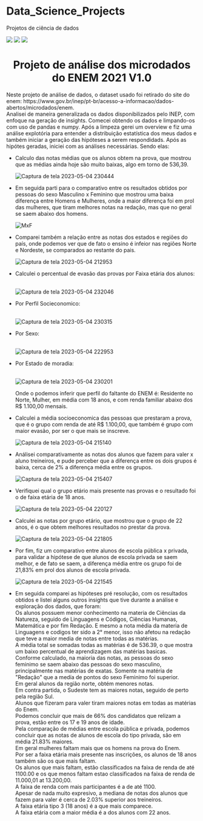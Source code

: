 # Data_Science_Projects 
Projetos de ciência de dados

<div display='inline'>
<img src="https://img.shields.io/pypi/status/V1"/>
<img src="https://img.shields.io/npm/l/react"/>
<img src="https://img.shields.io/github/stars/savioricardog?style=social"/>
</div>

<html>
<h1 align="center"> Projeto de análise dos microdados do ENEM 2021 V1.0</h1>
Neste projeto de análise de dados, o dataset usado foi retirado do site do enem: https://www.gov.br/inep/pt-br/acesso-a-informacao/dados-abertos/microdados/enem.<br>
Analisei de maneira generalizada os dados disponibilizados pelo INEP, com enfoque na geração de insights. Comecei obtendo os dados e limpando-os com uso de pandas e numpy. Após a limpeza gerei um overview e fiz uma análise explotória para entender a distribuição estatística dos meus dados e também iniciar a geração das hipóteses a serem respondidads. Após as hipótes geradas, iniciei com as análises necessárias. Sendo elas:

<body>
<ul>
<li> Calculo das notas médias que os alunos obtem na prova, que mostrou que as médias ainda hoje são muito baixas, algo em torno de 536,39.</li>
 
 ![Captura de tela 2023-05-04 230444](https://user-images.githubusercontent.com/102491585/236364190-8602cc4e-e0b8-4ccb-a1ca-58943445bca4.png)
 
<li>Em seguida parti para o comparativo entre os resultados obtidos por pessoas do sexo Masculino x Feminino que mostrou uma baixa diferença entre Homens e Mulheres, onde a maior diferença foi em prol das mulheres, que tiram melhores notas na redação, mas que no geral se saem abaixo dos homens. 
 
 ![MxF](https://user-images.githubusercontent.com/102491585/236349942-18ab5101-10e1-465a-a476-ece705cf0713.png)</li>
  
<li>Comparei também a relação entre as notas dos estados e regiões do país, onde podemos ver que de fato o ensino é infeior nas regiões Norte e Nordeste, se comparados ao restante do pais. </li>
  
 ![Captura de tela 2023-05-04 212953](https://user-images.githubusercontent.com/102491585/236356807-9f37342f-c37c-4f1a-90e0-010d58d8c4de.png)
  
<li>Calculei o percentual de evasão das provas por Faixa etária dos alunos:</li><br>
 
 ![Captura de tela 2023-05-04 232046](https://user-images.githubusercontent.com/102491585/236365415-2ac393cb-27ef-4728-a176-498216876b9a.png)

<li>Por Perfil Socieconomico:</li> <br> 

 ![Captura de tela 2023-05-04 230315](https://user-images.githubusercontent.com/102491585/236364063-6a5fe9df-cfab-4093-b8a6-c47d9e26cd71.png)

<li>Por Sexo:</li> <br>
 
 ![Captura de tela 2023-05-04 222953](https://user-images.githubusercontent.com/102491585/236361247-8d776a4d-e6f6-43a1-9216-7d4b0700cbf5.png)
 
<li>Por Estado de moradia:</li> <br>
 
 ![Captura de tela 2023-05-04 230201](https://user-images.githubusercontent.com/102491585/236363938-d2aca4f1-5b4f-4e3b-b1d6-90a268fc0847.png)
 
Onde o podemos inferir que perfil do faltante do ENEM é: Residente no Norte, Mulher, em média com 18 anos, e com renda familiar abaixo dos R$ 1.100,00 mensais. </li>
 
<li>Calculei a média socioeconomica das pessoas que prestaram a prova, que é o grupo com renda de até R$ 1.100,00, que também é grupo com maior evasão, por ser o que mais se inscreve. </li>
  
 ![Captura de tela 2023-05-04 215140](https://user-images.githubusercontent.com/102491585/236358394-47986060-5c13-435d-9de6-609742614839.png)

<li>Análisei comparativamente as notas dos alunos que fazem para valer x aluno treineiros, e pude perceber que a diferença entre os dois grupos é baixa, cerca de 2% a diferença média entre os grupos.</li>
 
 ![Captura de tela 2023-05-04 215407](https://user-images.githubusercontent.com/102491585/236358588-9e9b93b3-6cfc-4878-a5d3-4738ac8d6f1c.png)

<li>Verifiquei qual o grupo etário mais presente nas provas e o resultado foi o de faixa etária de 18 anos. </li>
  
 ![Captura de tela 2023-05-04 220127](https://user-images.githubusercontent.com/102491585/236360148-ae5a23d4-e508-4e3d-be12-97425c2f951e.png)

<li>Calculei as notas por grupo etário, que mostrou que o grupo de 22 anos, é o que obtem melhores resultados no prestar da prova.</li>
  
 ![Captura de tela 2023-05-04 221805](https://user-images.githubusercontent.com/102491585/236360369-976e1836-c490-4478-925b-e43d5fde8799.png)
  
<li>Por fim, fiz um comparativo entre alunos de escola pública x privada, para validar a hipótese de que alunos de escola privada se saem melhor, e de fato se saem, a diferença média entre os grupo foi de 21,83% em prol dos alunos de escola privada.</li>
  
 ![Captura de tela 2023-05-04 221545](https://user-images.githubusercontent.com/102491585/236360198-30b70c6c-84da-413f-98fe-4be0d0e78f5c.png)
 
<li> Em seguida comparei as hipóteses pré resolução, com os resultados obtidos e listei alguns outros insights que tive durante a análise e exploração dos dados, que foram: </li>
 Os alunos possuem menor conhecimento na materia de Ciências da Natureza, seguido de Linguagens e Códigos, Ciências Humanas, Matemática e por fim Redação. E mesmo a nota média da materia de Linguagens e codigos ter sido a 2° menor, isso não afetou na redação que teve a maior media de notas entre todas as matérias.<br>
 A média total se somadas todas as matérias é de 536.39, o que mostra um baixo percentual de aprendizagem das matérias basicas.<br>
 Conforme calculado, na maioria das notas, as pessoas do sexo feminimo se saem abaixo das pessoas do sexo masculino, principalmente nas matérias de exatas. Somente na matéria de "Redação" que a medía de pontos do sexo Feminimo foi superior.<br>
 Em geral alunos da região norte, obtém menores notas.<br>
 Em contra partida, o Sudeste tem as maiores notas, seguido de perto pela região Sul.<br>
 Alunos que fizeram para valer tiram maiores notas em todas as matérias do Enem.<br>
 Podemos concluir que mais de 66% dos candidatos que relizam a prova, estão entre os 17 e 19 anos de idade.<br>
 Pela comparação de médias entre escola pública e privada, podemos concluir que as notas de alunos de escola do tipo privada, são em média 21.83% maiores.<br>
 Em geral mulheres faltam mais que os homens na prova do Enem.<br>
 Por ser a faixa etária mais presente nas inscrições, os alunos de 18 anos também são os que mais faltam.<br>
 Os alunos que mais faltam, estão classificados na faixa de renda de até 1100.00 e os que menos faltam estao classificados na faixa de renda de 11.000,01 at 13.200,00.<br>
 A faixa de renda com mais participantes é a de até 1100.<br>
 Apesar de nada muito expresivo, a mediana de notas dos alunos que fazem para valer é cerca de 2.03% superior aos treineiros.<br>
 A faixa etária tipo 3 (18 anos) é a que mais comparece.<br>
 A faixa etária com a maior média é a dos alunos com 22 anos.

</ul>
</body>
</html>
